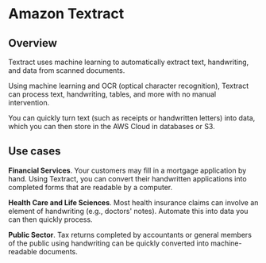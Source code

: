 # Amazon Textract

## Overview

Textract uses machine learning to automatically extract text, handwriting, and data from scanned documents.

Using machine learning and OCR (optical character recognition), Textract can process text, handwriting, tables, and more with no manual intervention.

You can quickly turn text (such as receipts or handwritten letters) into data, which you can then store in the AWS Cloud in databases or S3.


## Use cases

**Financial Services**. Your customers may fill in a mortgage application by hand. Using Textract, you can convert their handwritten applications into completed forms that are readable by a computer.

**Health Care and Life Sciences**. Most health insurance claims can involve an element of handwriting (e.g., doctors' notes).
Automate this into data you can then quickly process.

**Public Sector**. Tax returns completed by accountants or general members of the public using handwriting can be quickly converted into machine-readable documents.